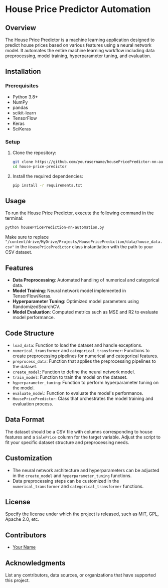 # House Price Predictor Automation

## Overview
The House Price Predictor is a machine learning application designed to predict house prices based on various features using a neural network model. It automates the entire machine learning workflow including data preprocessing, model training, hyperparameter tuning, and evaluation.

## Installation

### Prerequisites
- Python 3.8+
- NumPy
- pandas
- scikit-learn
- TensorFlow
- Keras
- SciKeras

### Setup
1. Clone the repository:
   ```sh
   git clone https://github.com/yourusername/housePricePredictor-nn-automation.git
   cd house-price-predictor
   ```

2. Install the required dependencies:
   ```sh
   pip install -r requirements.txt
   ```

## Usage
To run the House Price Predictor, execute the following command in the terminal:
```sh
python housePricePrediction-nn-automation.py
```

Make sure to replace `"/content/drive/MyDrive/Projects/HousePricePrediction/data/house_data.csv"` in the `HousePricePredictor` class instantiation with the path to your CSV dataset.

## Features
- **Data Preprocessing**: Automated handling of numerical and categorical data.
- **Model Training**: Neural network model implemented in TensorFlow/Keras.
- **Hyperparameter Tuning**: Optimized model parameters using RandomizedSearchCV.
- **Model Evaluation**: Computed metrics such as MSE and R2 to evaluate model performance.

## Code Structure
- `load_data`: Function to load the dataset and handle exceptions.
- `numerical_transformer` and `categorical_transformer`: Functions to create preprocessing pipelines for numerical and categorical features.
- `preprocess_data`: Function that applies the preprocessing pipelines to the dataset.
- `create_model`: Function to define the neural network model.
- `train_model`: Function to train the model on the dataset.
- `hyperparameter_tuning`: Function to perform hyperparameter tuning on the model.
- `evaluate_model`: Function to evaluate the model's performance.
- `HousePricePredictor`: Class that orchestrates the model training and evaluation process.

## Data Format
The dataset should be a CSV file with columns corresponding to house features and a `SalePrice` column for the target variable. Adjust the script to fit your specific dataset structure and preprocessing needs.

## Customization
- The neural network architecture and hyperparameters can be adjusted in the `create_model` and `hyperparameter_tuning` functions.
- Data preprocessing steps can be customized in the `numerical_transformer` and `categorical_transformer` functions.

## License
Specify the license under which the project is released, such as MIT, GPL, Apache 2.0, etc.

## Contributors
- [Your Name](https://github.com/jparep)

## Acknowledgments
List any contributors, data sources, or organizations that have supported this project.
